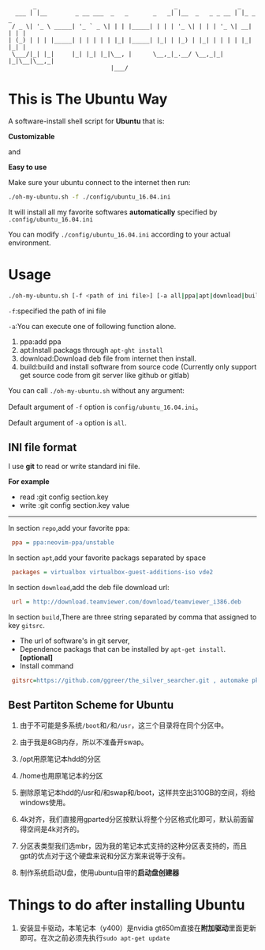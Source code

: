 
```

       _                                       _                 _         
  ___ | |__        _ __ ___  _   _       _   _| |__  _   _ _ __ | |_ _   _ 
 / _ \| '_ \ _____| '_ ` _ \| | | |_____| | | | '_ \| | | | '_ \| __| | | |
| (_) | | | |_____| | | | | | |_| |_____| |_| | |_) | |_| | | | | |_| |_| |
 \___/|_| |_|     |_| |_| |_|\__, |      \__,_|_.__/ \__,_|_| |_|\__|\__,_|
                             |___/                                         
```


# This is The Ubuntu Way

A software-install shell script for **Ubuntu** that is:

**Customizable**

and

**Easy to use**



Make sure your ubuntu connect to the internet then run:

```bash
./oh-my-ubuntu.sh -f ./config/ubuntu_16.04.ini
```

It will install all my favorite softwares **automatically** specified by `.config/ubuntu_16.04.ini`

You can modify `./config/ubuntu_16.04.ini` according to your actual environment.

# Usage

```bash
./oh-my-ubuntu.sh [-f <path of ini file>] [-a all|ppa|apt|download|build]"
```

`-f`:specified the path of ini file

`-a`:You can execute one of following function alone.

1. ppa:add ppa 
2. apt:Install packags through `apt-ght install`
3. download:Download deb file from internet then install.
3. build:build and install software from source code (Currently only support get source code from git server like github or gitlab)

You can call `./oh-my-ubuntu.sh` without any argument:

Default argument of `-f` option is `config/ubuntu_16.04.ini`。

Default argument of `-a` option is `all`.

## INI file format

I use **git** to read or write standard ini file.

**For example**

- read :git config section.key
- write :git config section.key value 

---

In section `repo`,add your favorite ppa:

```ini
 ppa = ppa:neovim-ppa/unstable
```

In section `apt`,add your favorite packags separated by space

```ini
 packages = virtualbox virtualbox-guest-additions-iso vde2
```

In section `download`,add the deb file download url:

```ini
 url = http://download.teamviewer.com/download/teamviewer_i386.deb
```


In section `build`,There are three string separated by comma that assigned to key `gitsrc`.

- The url of software's in git server,
- Dependence packags that can be installed by `apt-get install`. **[optional]**
- Install command

```ini
 gitsrc=https://github.com/ggreer/the_silver_searcher.git , automake pkg-config libpcre3-dev zlib1g-dev liblzma-dev , ./build.sh && sudo make install
```

## Best Partiton Scheme for Ubuntu

1. 由于不可能是多系统`/boot`和`/`和`/usr`，这三个目录将在同个分区中。

2. 由于我是8GB内存，所以不准备开swap。

3. /opt用原笔记本hdd的分区

4. /home也用原笔记本的分区

5. 删除原笔记本hdd的/usr和/和swap和/boot，这样共空出310GB的空间，将给windows使用。

6. 4k对齐，我们直接用gparted分区按默认将整个分区格式化即可，默认前面留得空间是4k对齐的。

7. 分区表类型我们选mbr，因为我的笔记本式支持的这种分区表支持的，而且gpt的优点对于这个硬盘来说和分区方案来说等于没有。

8. 制作系统启动U盘，使用ubuntu自带的**启动盘创建器**

#  Things to do after installing Ubuntu

1. 安装显卡驱动，本笔记本（y400）是nvidia gt650m直接在**附加驱动**里面更新即可。在次之前必须先执行`sudo apt-get update`
                    
